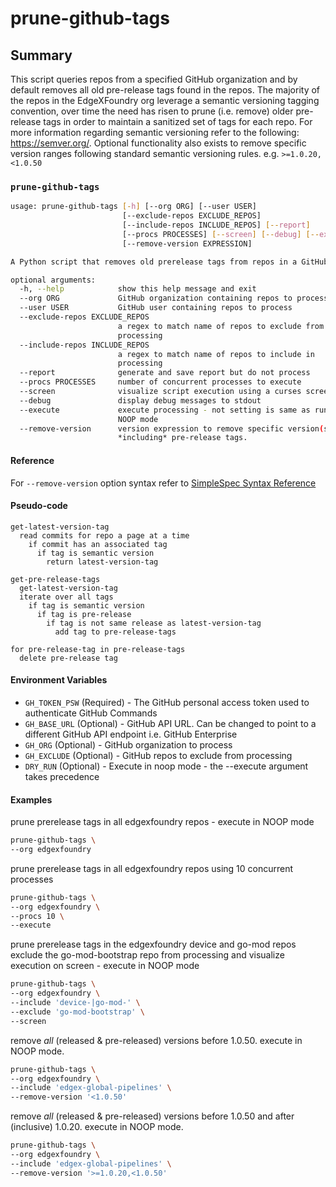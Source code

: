 # prune-github-tags

## Summary

This script queries repos from a specified GitHub organization and by default removes all old pre-release tags found in the repos. The majority of the repos in the EdgeXFoundry org leverage a semantic versioning tagging convention, over time the need has risen to prune (i.e. remove) older pre-release tags in order to maintain a sanitized set of tags for each repo. For more information regarding semantic versioning refer to the following: https://semver.org/. Optional functionality also exists to remove specific version ranges following standard semantic versioning rules. e.g. `>=1.0.20,<1.0.50`

### `prune-github-tags`
```bash
usage: prune-github-tags [-h] [--org ORG] [--user USER]
                         [--exclude-repos EXCLUDE_REPOS]
                         [--include-repos INCLUDE_REPOS] [--report]
                         [--procs PROCESSES] [--screen] [--debug] [--execute]
                         [--remove-version EXPRESSION]

A Python script that removes old prerelease tags from repos in a GitHub org

optional arguments:
  -h, --help            show this help message and exit
  --org ORG             GitHub organization containing repos to process
  --user USER           GitHub user containing repos to process
  --exclude-repos EXCLUDE_REPOS
                        a regex to match name of repos to exclude from
                        processing
  --include-repos INCLUDE_REPOS
                        a regex to match name of repos to include in
                        processing
  --report              generate and save report but do not process
  --procs PROCESSES     number of concurrent processes to execute
  --screen              visualize script execution using a curses screen
  --debug               display debug messages to stdout
  --execute             execute processing - not setting is same as running in
                        NOOP mode
  --remove-version      version expression to remove specific version(s)
                        *including* pre-release tags.
```

#### Reference
For `--remove-version` option syntax refer to [SimpleSpec Syntax Reference](https://python-semanticversion.readthedocs.io/en/latest/reference.html#semantic_version.SimpleSpec)

#### Pseudo-code
```Script
get-latest-version-tag
  read commits for repo a page at a time
    if commit has an associated tag
      if tag is semantic version
        return latest-version-tag

get-pre-release-tags
  get-latest-version-tag
  iterate over all tags
    if tag is semantic version
      if tag is pre-release
        if tag is not same release as latest-version-tag
          add tag to pre-release-tags

for pre-release-tag in pre-release-tags
  delete pre-release tag
```

#### Environment Variables

* `GH_TOKEN_PSW`  (Required) - The GitHub personal access token used to authenticate GitHub Commands
* `GH_BASE_URL`   (Optional) - GitHub API URL. Can be changed to point to a different GitHub API endpoint i.e. GitHub Enterprise
* `GH_ORG`        (Optional) - GitHub organization to process
* `GH_EXCLUDE`    (Optional) - GitHub repos to exclude from processing
* `DRY_RUN`       (Optional) - Execute in noop mode - the --execute argument takes precedence

#### Examples

prune prerelease tags in all edgexfoundry repos - execute in NOOP mode
```bash
prune-github-tags \
--org edgexfoundry
```

prune prerelease tags in all edgexfoundry repos using 10 concurrent processes
```bash
prune-github-tags \
--org edgexfoundry \
--procs 10 \
--execute
```

prune prerelease tags in the edgexfoundry device and go-mod repos exclude the go-mod-bootstrap repo from processing and visualize execution on screen - execute in NOOP mode
```bash
prune-github-tags \
--org edgexfoundry \
--include 'device-|go-mod-' \
--exclude 'go-mod-bootstrap' \
--screen
```

remove *all* (released & pre-released) versions before 1.0.50. execute in NOOP mode.
```bash
prune-github-tags \
--org edgexfoundry \
--include 'edgex-global-pipelines' \
--remove-version '<1.0.50'
```

remove *all* (released & pre-released) versions before 1.0.50 and after (inclusive) 1.0.20. execute in NOOP mode.
```bash
prune-github-tags \
--org edgexfoundry \
--include 'edgex-global-pipelines' \
--remove-version '>=1.0.20,<1.0.50'
```
